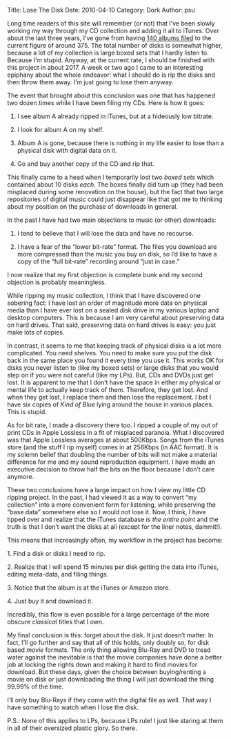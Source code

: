 Title: Lose The Disk
Date: 2010-04-10
Category: Dork
Author: psu

Long time readers of this site will remember (or not) that I&#8217;ve been slowly working my way through my CD collection and adding it all to iTunes. Over about the last three years, I&#8217;ve gone from having <a href="http://mutable-states.com/itunes-rules.html">140 albums filed</a> to the current figure of around 375. The total number of disks is somewhat higher, because a lot of my collection is large boxed sets that I hardly listen to. Because I&#8217;m stupid. Anyway, at the current rate, I should be finished with this project in about 2017. A week or two ago I came to an interesting epiphany about the whole endeavor: what I should do is rip the disks and then throw them away. I&#8217;m just going to lose them anyway.<br />
<span id="more-2421"></span></p>
<p>The event that brought about this conclusion was one that has happened two dozen times while I have been filing my CDs. Here is how it goes:</p>

1. I see album A already ripped in iTunes, but at a hideously low bitrate.</p>

2. I look for album A on my shelf.</p>

3. Album A is gone, because there is nothing in my life easier to lose than a physical disk with digital data on it.

4. Go and buy another copy of the CD and rip that.

<p>This finally came to a head when I temporarily lost two <em>boxed sets</em> which contained about 10 disks <em>each</em>. The boxes finally did turn up (they had been misplaced during some renovation on the house), but the fact that two large repositories of digital music could just disappear like that got me to thinking about my position on the purchase of downloads in general.</p>

<p>In the past I have had two main objections to music (or other) downloads:</p>

1. I tend to believe that I will lose the data and have no recourse.</p>

2. I have a fear of the &#8220;lower bit-rate&#8221; format. The files you download are more compressed than the music you buy on disk, so I&#8217;d like to have a copy of the &#8220;full bit-rate&#8221; recording around &#8220;just in case.&#8221;

<p>I now realize that my first objection is complete bunk and my second objection is probably meaningless.</p>
<p>While ripping my music collection, I think that I have discovered one sobering fact: I have lost an order of magnitude more data on physical media than I have ever lost on a sealed disk drive in my various laptop and desktop computers. This is because I am very careful about preserving data on hard drives. That said, preserving data on hard drives is easy: you just make lots of copies.</p>
<p>In contrast, it seems to me that keeping track of physical disks is a lot more complicated. You need shelves. You need to make sure you put the disk back in the same place you found it every time you use it. This works OK for disks you never listen to (like my boxed sets) or large disks that you would step on if you were not careful (like my LPs). But, CDs and DVDs just get lost. It is apparent to me that I don&#8217;t have the space in either my physical or mental life to actually keep track of them. Therefore, they get lost. And when they get lost, I replace them and then lose the replacement. I bet I have six copies of <em>Kind of Blue</em> lying around the house in various places. This is stupid.</p>
<p>As for bit rate, I made a discovery there too. I ripped a couple of my out of print CDs in Apple Lossless in a fit of misplaced paranoia. What I discovered was that Apple Lossless averages at about 500Kbps. Songs from the iTunes store (and the stuff I rip myself) comes in at 256Kbps (in AAC format). It is my solemn belief that doubling the number of bits will not make a material difference for me and my sound reproduction equipment. I have made an executive decision to throw half the bits on the floor because I don&#8217;t care anymore.</p>
<p>These two conclusions have a large impact on how I view my little CD ripping project. In the past, I had viewed it as a way to convert &#8220;my collection&#8221; into a more convenient form for listening, while preserving the &#8220;base data&#8221; somewhere else so I would not lose it. Now, I think, I have tipped over and realize that the iTunes database <em>is the entire point</em> and the truth is that I don&#8217;t want the disks at all (except for the liner notes, dammit!).</p>
<p>This means that increasingly often, my workflow in the project has become:</p>
<p>1. Find a disk or disks I need to rip.</p>
<p>2. Realize that I will spend 15 minutes per disk getting the data into iTunes, editing meta-data, and filing things.</p>
<p>3. Notice that the album is at the iTunes or Amazon store.</p>
<p>4. Just buy it and download it.</p>
<p>Incredibly, this flow is even possible for a large percentage of the more obscure <em>classical</em> titles that I own.</p>
<p>My final conclusion is this: forget about the disk. It just doesn&#8217;t matter. In fact, I&#8217;ll go further and say that all of this holds, only doubly so, for disk based <em>movie</em> formats. The only thing allowing Blu-Ray and DVD to tread water against the inevitable is that the movie companies have done a better job at locking the rights down and making it hard to find movies for download. But these days, given the choice between buying/renting a movie on disk or just downloading the thing I will just download the thing 99.99% of the time. </p>
<p>I&#8217;ll only buy Blu-Rays if they come with the digital file as well. That way I have something to watch when I lose the disk.</p>
<p>P.S.: None of this applies to LPs, because LPs rule! I just like staring at them in all of their oversized plastic glory. So there.</p>